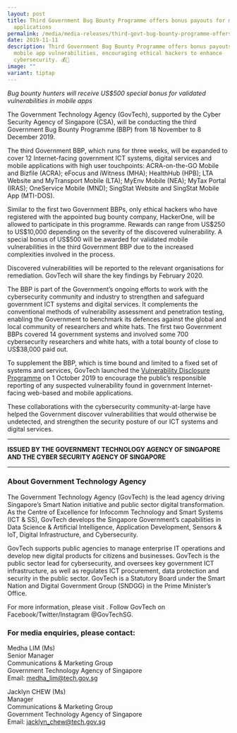 ```yaml
---
layout: post
title: Third Government Bug Bounty Programme offers bonus payouts for mobile
  applications
permalink: /media/media-releases/third-govt-bug-bounty-programme-offers-bonus-payouts-for-mobile-applications/
date: 2019-11-11
description: Third Government Bug Bounty Programme offers bonus payouts for
  mobile app vulnerabilities, encouraging ethical hackers to enhance
  cybersecurity. 💰📱
image: ""
variant: tiptap
---
```

<p><em>Bug bounty hunters will receive US$500 special bonus for validated vulnerabilities in mobile apps</em>
</p>
<p>The Government Technology Agency (GovTech), supported by the Cyber Security
Agency of Singapore (CSA), will be conducting the third Government Bug
Bounty Programme (BBP) from 18 November to 8 December 2019.</p>
<p>The third Government BBP, which runs for three weeks, will be expanded
to cover 12 Internet-facing government ICT systems, digital services and
mobile applications with high user touchpoints: ACRA-on-the-GO Mobile and
Bizfile (ACRA); eFocus and iWitness (MHA); HealthHub (HPB); LTA Website
and MyTransport Mobile (LTA); MyEnv Mobile (NEA); MyTax Portal (IRAS);
OneService Mobile (MND); SingStat Website and SingStat Mobile App (MTI-DOS).</p>
<p>Similar to the first two Government BBPs, only ethical hackers who have
registered with the appointed bug bounty company, HackerOne, will be allowed
to participate in this programme. Rewards can range from US$250 to US$10,000
depending on the severity of the discovered vulnerability. A special bonus
of US$500 will be awarded for validated mobile vulnerabilities in the third
Government BBP due to the increased complexities involved in the process.</p>
<p>Discovered vulnerabilities will be reported to the relevant organisations
for remediation. GovTech will share the key findings by February 2020.</p>
<p>The BBP is part of the Government’s ongoing efforts to work with the cybersecurity
community and industry to strengthen and safeguard government ICT systems
and digital services. It complements the conventional methods of vulnerability
assessment and penetration testing, enabling the Government to benchmark
its defences against the global and local community of researchers and
white hats. The first two Government BBPs covered 14 government systems
and involved some 700 cybersecurity researchers and white hats, with a
total bounty of close to US$38,000 paid out.</p>
<p>To supplement the BBP, which is time bound and limited to a fixed set
of systems and services, GovTech launched the <a href="https://www.tech.gov.sg/report_vulnerability" rel="noopener noreferrer nofollow" target="_blank">Vulnerability Disclosure Programme</a> on
1 October 2019 to encourage the public’s responsible reporting of any suspected
vulnerability found in government Internet-facing web-based and mobile
applications.</p>
<p>These collaborations with the cybersecurity community-at-large have helped
the Government discover vulnerabilities that would otherwise be undetected,
and strengthen the security posture of our ICT systems and digital services.</p>
<hr>
<p><strong>ISSUED BY THE GOVERNMENT TECHNOLOGY AGENCY OF SINGAPORE AND THE CYBER SECURITY AGENCY OF SINGAPORE</strong>
</p>
<hr>
<h3><strong>About Government Technology Agency</strong></h3>
<p>The Government Technology Agency (GovTech) is the lead agency driving
Singapore’s Smart Nation initiative and public sector digital transformation.
As the Centre of Excellence for Infocomm Technology and Smart Systems (ICT
&amp; SS), GovTech develops the Singapore Government’s capabilities in
Data Science &amp; Artificial Intelligence, Application Development, Sensors
&amp; IoT, Digital Infrastructure, and Cybersecurity.</p>
<p>GovTech supports public agencies to manage enterprise IT operations and
develop new digital products for citizens and businesses. GovTech is the
public sector lead for cybersecurity, and oversees key government ICT infrastructure,
as well as regulates ICT procurement, data protection and security in the
public sector. GovTech is a Statutory Board under the Smart Nation and
Digital Government Group (SNDGG) in the Prime Minister’s Office.</p>
<p>For more information, please visit . Follow GovTech on Facebook/Twitter/Instagram
@GovTechSG.</p>
<h3><strong>For media enquiries, please contact:</strong></h3>
<p>Medha LIM (Ms)
<br>Senior Manager
<br>Communications &amp; Marketing Group
<br>Government Technology Agency of Singapore
<br>Email: <a href="mailto:medha_lim@tech.gov.sg" rel="noopener noreferrer nofollow" target="_blank"><u>medha_lim@tech.gov.sg</u></a>
</p>
<p>Jacklyn CHEW (Ms)
<br>Manager
<br>Communications &amp; Marketing Group
<br>Government Technology Agency of Singapore
<br>Email: <a href="mailto:jacklyn_chew@tech.gov.sg" rel="noopener noreferrer nofollow" target="_blank"><u>jacklyn_chew@tech.gov.sg</u></a>
</p>
